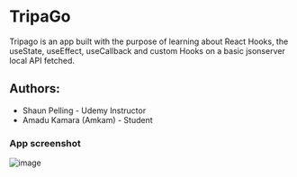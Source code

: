 # TripaGo

Tripago is an app built with the purpose of learning about React Hooks, the useState, useEffect, useCallback and custom Hooks on a basic jsonserver local API fetched.

## Authors:
- Shaun Pelling - Udemy Instructor
- Amadu Kamara (Amkam) - Student

### App screenshot

![image](https://user-images.githubusercontent.com/50941074/152664763-39b112a4-63f7-4898-b55e-0c3cc18d3169.png)
